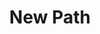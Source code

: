 ---
artist: Folder
title: 'New Path'
apple_link: ""
link: 'https://www.dropbox.com/s/uvtwya6a4p2j5xy/Folder.zip?dl=1'
content: ""
new_image: ../assets/FFWD/Folder.png
published_date: '2020-05-16T00:25:35.000Z'
---